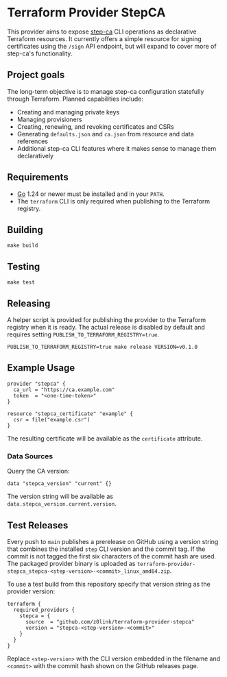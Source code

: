 # Terraform Provider StepCA

This provider aims to expose [step-ca](https://github.com/smallstep/certificates) CLI operations as declarative Terraform resources. It currently offers a simple resource for signing certificates using the `/sign` API endpoint, but will expand to cover more of step-ca's functionality.

## Project goals

The long-term objective is to manage step-ca configuration statefully through Terraform. Planned capabilities include:

- Creating and managing private keys
- Managing provisioners
- Creating, renewing, and revoking certificates and CSRs
- Generating `defaults.json` and `ca.json` from resource and data references
- Additional step-ca CLI features where it makes sense to manage them declaratively

## Requirements

* [Go](https://go.dev/) 1.24 or newer must be installed and in your `PATH`.
* The `terraform` CLI is only required when publishing to the Terraform registry.

## Building

```
make build
```

## Testing

```
make test
```

## Releasing

A helper script is provided for publishing the provider to the Terraform registry when it is ready. The actual release is disabled by default and requires setting `PUBLISH_TO_TERRAFORM_REGISTRY=true`.

```
PUBLISH_TO_TERRAFORM_REGISTRY=true make release VERSION=v0.1.0
```

## Example Usage

```
provider "stepca" {
  ca_url = "https://ca.example.com"
  token  = "<one-time-token>"
}

resource "stepca_certificate" "example" {
  csr = file("example.csr")
}
```

The resulting certificate will be available as the `certificate` attribute.

### Data Sources

Query the CA version:

```hcl
data "stepca_version" "current" {}
```

The version string will be available as `data.stepca_version.current.version`.

## Test Releases

Every push to `main` publishes a prerelease on GitHub using a version string
that combines the installed `step` CLI version and the commit tag. If the commit
is not tagged the first six characters of the commit hash are used. The packaged
provider binary is uploaded as
`terraform-provider-stepca_stepca-<step-version>-<commit>_linux_amd64.zip`.

To use a test build from this repository specify that version string as the provider
version:

```hcl
terraform {
  required_providers {
    stepca = {
      source  = "github.com/z0link/terraform-provider-stepca"
      version = "stepca-<step-version>-<commit>"
    }
  }
}
```

Replace `<step-version>` with the CLI version embedded in the filename and
`<commit>` with the commit hash shown on the GitHub releases page.

